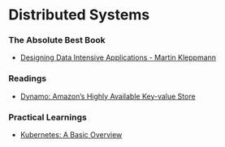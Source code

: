 # Distributed Systems

### The Absolute Best Book
- [Designing Data Intensive Applications - Martin Kleppmann](https://github.com/user-attachments/files/16344190/Designing.Data.Intensive.Applications.pdf)

### Readings
- [Dynamo: Amazon’s Highly Available Key-value Store](https://www.allthingsdistributed.com/files/amazon-dynamo-sosp2007.pdf)

### Practical Learnings
- [Kubernetes: A Basic Overview](https://www.youtube.com/watch?v=X48VuDVv0do)

